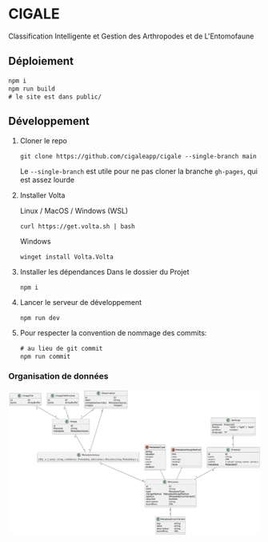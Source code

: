 # CIGALE

Classification Intelligente et Gestion des Arthropodes et de L'Entomofaune

## Déploiement

```
npm i
npm run build
# le site est dans public/
```

## Développement

1. Cloner le repo

   ```
   git clone https://github.com/cigaleapp/cigale --single-branch main
   ```

   Le `--single-branch` est utile pour ne pas cloner la branche `gh-pages`, qui est assez lourde

1. Installer Volta

   Linux / MacOS / Windows (WSL)

   ```
   curl https://get.volta.sh | bash
   ```

   Windows

   ```
   winget install Volta.Volta
   ```

1. Installer les dépendances
   Dans le dossier du Projet

   ```
   npm i
   ```

1. Lancer le serveur de développement

   ```
   npm run dev
   ```

1. Pour respecter la convention de nommage des commits:
   ```
   # au lieu de git commit
   npm run commit
   ```

### Organisation de données

![](./database.png)
